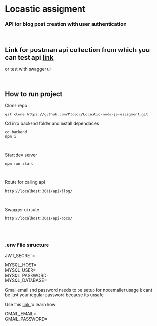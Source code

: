 # Locastic assigment

### API for blog post creation with user authentication

<br>

<h2>Link for postman api collection from which you can test api <a href="https://www.postman.com/cloudy-star-901232/workspace/locastic-api/collection/19997052-d3b3f5b8-bc64-4c81-8034-9878f3115f75?action=share&creator=19997052">link</a></h2>

or test with swagger ui

<br>

## How to run project

Clone repo

```
git clone https://github.com/Ptopic/Locastic-node-js-assigment.git
```

Cd into backend folder and install dependacies

```
cd backend
npm i
```

<br>

Start dev server

```
npm run start
```

<br>

Route for calling api

```
http://localhost:3001/api/blog/
```

<br>

Swagger ui route

```
http://localhost:3001/api-docs/
```

<br><br>

### .env File structure

JWT_SECRET=
<br>

MYSQL_HOST=
<br>
MYSQL_USER=
<br>
MYSQL_PASSWORD=
<br>
MYSQL_DATABASE=
<br>

Gmail email and password needs to be setup for nodemailer usage it cant be just your regular password because its unsafe

Use this <a href="https://miracleio.me/snippets/use-gmail-with-nodemailer/">link </a> to learn how

GMAIL_EMAIL=
<br>
GMAIL_PASSWORD=
